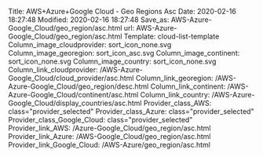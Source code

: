 Title: AWS+Azure+Google Cloud - Geo Regions Asc
Date: 2020-02-16 18:27:48
Modified: 2020-02-16 18:27:48
Save_as: AWS-Azure-Google_Cloud/geo_region/asc.html
url: AWS-Azure-Google_Cloud/geo_region/asc.html
Template: cloud-list-template
Column_image_cloudprovider: sort_icon_none.svg
Column_image_georegion: sort_icon_asc.svg
Column_image_continent: sort_icon_none.svg
Column_image_country: sort_icon_none.svg
Column_link_cloudprovider: /AWS-Azure-Google_Cloud/cloud_provider/asc.html
Column_link_georegion: /AWS-Azure-Google_Cloud/geo_region/desc.html
Column_link_continent: /AWS-Azure-Google_Cloud/continent/asc.html
Column_link_country: /AWS-Azure-Google_Cloud/display_countries/asc.html
Provider_class_AWS: class="provider_selected"
Provider_class_Azure: class="provider_selected"
Provider_class_Google_Cloud: class="provider_selected"
Provider_link_AWS: /Azure-Google_Cloud/geo_region/asc.html
Provider_link_Azure: /AWS-Google_Cloud/geo_region/asc.html
Provider_link_Google_Cloud: /AWS-Azure/geo_region/asc.html